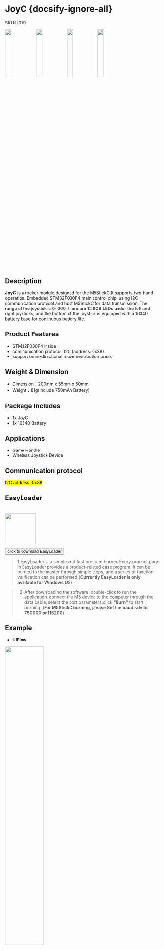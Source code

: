 # JoyC {docsify-ignore-all}

<div class="badge badge-pill badge-primary product_sku_tag">SKU:U079</div>

<img src="assets\img\product_pics\hat\JoyC_hat\JoyC_01.jpg" width="20%"><img src="assets\img\product_pics\hat\JoyC_hat\JoyC_02.jpg" width="20%"><img src="assets\img\product_pics\hat\JoyC_hat\JoyC_03.jpg" width="20%"><img src="assets\img\product_pics\hat\JoyC_hat\JoyC_04.jpg" width="20%">


## Description

**JoyC** is a rocker module designed for the M5StickC.It supports two-hand operation. Embedded STM32F030F4 main control chip, using I2C communication protocol and host M5StickC for data transmission. The range of the joystick is 0~200, there are 12 RGB LEDs under the left and right joysticks, and the bottom of the joystick is equipped with a 16340 battery base for continuous battery life. 

## Product Features

- STM32F030F4 inside 
- communication protocol: I2C (address: 0x38)
- support omni-directional movement/button press

## Weight & Dimension

- Dimension：200mm x 55mm x 50mm
- Weight：81g(include 750mAh Battery)

## Package Includes

- 1x JoyC
- 1x 16340 Battery

## Applications

- Game Handle
- Wireless Joystick Device

## Communication protocol

<mark>I2C address: 0x38</mark>

## EasyLoader

<img src="https://m5stack.oss-cn-shenzhen.aliyuncs.com/image/EasyLoader_M5StickC_logo.png" width="100px" style="margin-top:20px">

<a href="https://m5stack.oss-cn-shenzhen.aliyuncs.com/EasyLoader/HAT/JoyC/EasyLoader_JoyC.exe"><button type="button" class="btn btn-primary">click to download EasyLoader</button></a>

>1.EasyLoader is a simple and fast program burner. Every product page in EasyLoader provides a product-related case program. It can be burned to the master through simple steps, and a series of function verification can be performed.(**Currently EasyLoader is only available for Windows OS**)

>2. After downloading the software, double-click to run the application, connect the M5 device to the computer through the data cable, select the port parameters,click **"Burn"** to start burning. (**For M5StickC burning, please Set the baud rate to 750000 or 115200**)

## Example

- **UIFlow**

<img src="assets\img\product_pics\hat\JoyC_hat\JoyC.png" width="50%" height="50%">

- **[Arduino](https://github.com/m5stack/M5-ProductExampleCodes/tree/master/Hat/JoyC)**

## Video

<video class="video_size" controls>
    <source src="https://m5stack.oss-cn-shenzhen.aliyuncs.com/video/Product_example_video/HAT/JoyC.mp4" type="video/mp4">
</video>


<script>

   var purchase_link = 'https://m5stack.com/products/m5stickc-joyc';

   anchor_search(purchase_link);
   scrollFunc();

</script>